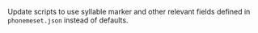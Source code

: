 Update scripts to use syllable marker and other relevant fields defined in `phonemeset.json` instead of defaults.
